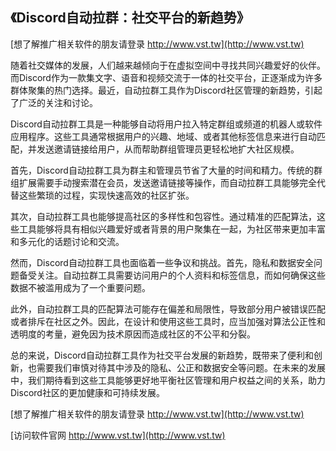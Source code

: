 ## **《Discord自动拉群：社交平台的新趋势》**

[想了解推广相关软件的朋友请登录 http://www.vst.tw](http://www.vst.tw)

随着社交媒体的发展，人们越来越倾向于在虚拟空间中寻找共同兴趣爱好的伙伴。而Discord作为一款集文字、语音和视频交流于一体的社交平台，正逐渐成为许多群体聚集的热门选择。最近，自动拉群工具作为Discord社区管理的新趋势，引起了广泛的关注和讨论。

Discord自动拉群工具是一种能够自动将用户拉入特定群组或频道的机器人或软件应用程序。这些工具通常根据用户的兴趣、地域、或者其他标签信息来进行自动匹配，并发送邀请链接给用户，从而帮助群组管理员更轻松地扩大社区规模。

首先，Discord自动拉群工具为群主和管理员节省了大量的时间和精力。传统的群组扩展需要手动搜索潜在会员，发送邀请链接等操作，而自动拉群工具能够完全代替这些繁琐的过程，实现快速高效的社区扩张。

其次，自动拉群工具也能够提高社区的多样性和包容性。通过精准的匹配算法，这些工具能够将具有相似兴趣爱好或者背景的用户聚集在一起，为社区带来更加丰富和多元化的话题讨论和交流。

然而，Discord自动拉群工具也面临着一些争议和挑战。首先，隐私和数据安全问题备受关注。自动拉群工具需要访问用户的个人资料和标签信息，而如何确保这些数据不被滥用成为了一个重要问题。

此外，自动拉群工具的匹配算法可能存在偏差和局限性，导致部分用户被错误匹配或者排斥在社区之外。因此，在设计和使用这些工具时，应当加强对算法公正性和透明度的考量，避免因为技术原因而造成社区的不公平和分裂。

总的来说，Discord自动拉群工具作为社交平台发展的新趋势，既带来了便利和创新，也需要我们审慎对待其中涉及的隐私、公正和数据安全等问题。在未来的发展中，我们期待看到这些工具能够更好地平衡社区管理和用户权益之间的关系，助力Discord社区的更加健康和可持续发展。

[想了解推广相关软件的朋友请登录 http://www.vst.tw](http://www.vst.tw)


[访问软件官网 http://www.vst.tw](http://www.vst.tw)
